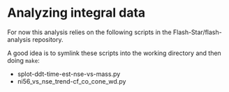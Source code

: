 # Analyzing integral data

For now this analysis relies on the following scripts in the Flash-Star/flash-analysis repository.

A good idea is to symlink these scripts into the working directory and then doing `make`:

- splot-ddt-time-est-nse-vs-mass.py
- ni56_vs_nse_trend-cf_co_cone_wd.py

